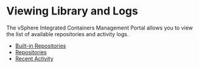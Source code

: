 # Viewing Library and Logs

The vSphere Integrated Containers Management Portal allows you to view the list of available repositories and activity logs.

* [Built-in Repositories](built-in_repositories.md)
* [Repositories](repositories.md)
* [Recent Activity](recent_activity.md)

